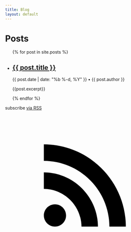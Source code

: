 ```yaml
---
title: Blog
layout: default
---
```


<div class="home">

  <h1 class="page-heading">Posts</h1>

  <ul class="post-list">
    {% for post in site.posts %}
      <li>
        <h2>
          <a class="post-link" href="{{ post.url | prepend: site.baseurl }}">{{ post.title }}</a>
        </h2>
        <span class="post-meta">{{ post.date | date: "%b %-d, %Y" }} • {{ post.author }}</span>
        <p>
            {{post.excerpt}}
        </p>
      </li>
    {% endfor %}
  </ul>

  <p class="rss-subscribe">subscribe
    <a href="{{ "/feed.xml" | prepend: site.baseurl }}">
        via RSS
        <span class="icon icon--rss">
            <svg viewBox="0 0 512 512"><path d="M201.8 347.2c0 20.3-16.5 36.8-36.8 36.8 -20.3 0-36.8-16.5-36.8-36.8s16.5-36.8 36.8-36.8C185.3 310.4 201.8 326.8 201.8 347.2zM128.2 204.7v54.5c68.5 0.7 124 56.3 124.7 124.7h54.5C306.7 285.3 226.9 205.4 128.2 204.7zM128.2 166.6c57.9 0.3 112.3 22.9 153.2 63.9 41 41 63.7 95.5 63.9 153.5h54.5c-0.3-149.9-121.7-271.4-271.6-271.9V166.6L128.2 166.6z"/></svg>
        </span>
    </a>
  </p>

</div>
